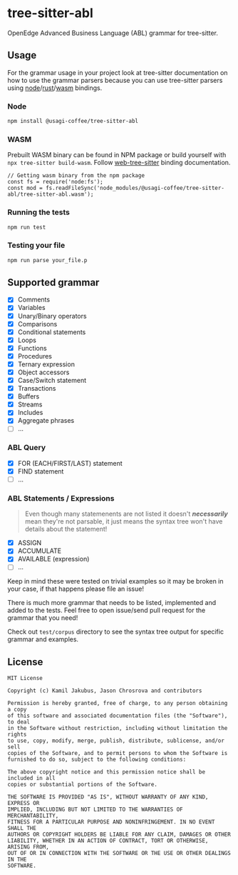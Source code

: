 # tree-sitter-abl

OpenEdge Advanced Business Language (ABL) grammar for tree-sitter.

## Usage

For the grammar usage in your project look at tree-sitter documentation on how to use the grammar parsers because you can use tree-sitter parsers using [node](https://github.com/tree-sitter/node-tree-sitter)/[rust](https://github.com/tree-sitter/tree-sitter/tree/master/lib/binding_rust)/[wasm](https://github.com/tree-sitter/tree-sitter/tree/master/lib/binding_web) bindings.

### Node

```bash
npm install @usagi-coffee/tree-sitter-abl
```

### WASM

Prebuilt WASM binary can be found in NPM package or build yourself with `npx tree-sitter build-wasm`.
Follow [web-tree-sitter](https://github.com/tree-sitter/tree-sitter/tree/master/lib/binding_web) binding documentation.

```
// Getting wasm binary from the npm package
const fs = require('node:fs');
const mod = fs.readFileSync('node_modules/@usagi-coffee/tree-sitter-abl/tree-sitter-abl.wasm');
```

### Running the tests

```bash
npm run test
```

### Testing your file

```bash
npm run parse your_file.p
```

## Supported grammar

- [X] Comments
- [X] Variables
- [X] Unary/Binary operators
- [X] Comparisons
- [X] Conditional statements
- [X] Loops
- [X] Functions
- [X] Procedures
- [X] Ternary expression
- [X] Object accessors
- [X] Case/Switch statement
- [X] Transactions
- [X] Buffers
- [X] Streams
- [X] Includes
- [X] Aggregate phrases
- [ ] ...

### ABL Query
- [X] FOR (EACH/FIRST/LAST) statement
- [X] FIND statement
- [ ] ...

### ABL Statements / Expressions

> Even though many statemenents are not listed it doesn't ***necessarily*** mean they're not parsable, it just means the syntax tree won't have details about the statement!

- [X] ASSIGN
- [X] ACCUMULATE
- [X] AVAILABLE (expression)
- [ ] ...
  
Keep in mind these were tested on trivial examples so it may be broken in your case, if that happens please file an issue!

There is much more grammar that needs to be listed, implemented and added to the tests. Feel free to open issue/send pull request for the grammar that you need!

Check out `test/corpus` directory to see the syntax tree output for specific grammar and examples.

## License

```LICENSE
MIT License

Copyright (c) Kamil Jakubus, Jason Chrosrova and contributors

Permission is hereby granted, free of charge, to any person obtaining a copy
of this software and associated documentation files (the "Software"), to deal
in the Software without restriction, including without limitation the rights
to use, copy, modify, merge, publish, distribute, sublicense, and/or sell
copies of the Software, and to permit persons to whom the Software is
furnished to do so, subject to the following conditions:

The above copyright notice and this permission notice shall be included in all
copies or substantial portions of the Software.

THE SOFTWARE IS PROVIDED "AS IS", WITHOUT WARRANTY OF ANY KIND, EXPRESS OR
IMPLIED, INCLUDING BUT NOT LIMITED TO THE WARRANTIES OF MERCHANTABILITY,
FITNESS FOR A PARTICULAR PURPOSE AND NONINFRINGEMENT. IN NO EVENT SHALL THE
AUTHORS OR COPYRIGHT HOLDERS BE LIABLE FOR ANY CLAIM, DAMAGES OR OTHER
LIABILITY, WHETHER IN AN ACTION OF CONTRACT, TORT OR OTHERWISE, ARISING FROM,
OUT OF OR IN CONNECTION WITH THE SOFTWARE OR THE USE OR OTHER DEALINGS IN THE
SOFTWARE.
```
